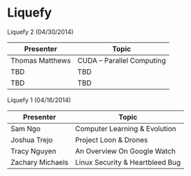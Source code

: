 Liquefy
=======

Liquefy 2 (04/30/2014)

Presenter        | Topic
---------------- | ------------------------------
Thomas Matthews  | CUDA – Parallel Computing
TBD     		 | TBD
TBD     		 | TBD



Liquefy 1 (04/16/2014)

Presenter        | Topic
---------------- | ------------------------------
Sam Ngo          | Computer Learning & Evolution
Joshua Trejo     | Project Loon & Drones
Tracy Nguyen     | An Overview On Google Watch
Zachary Michaels | Linux Security & Heartbleed Bug

